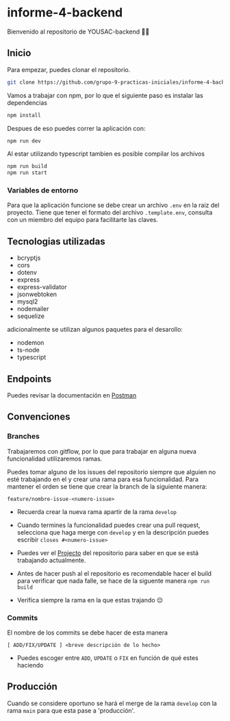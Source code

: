 # informe-4-backend

Bienvenido al repositorio de YOUSAC-backend 🐱‍🏍

## Inicio

Para empezar, puedes clonar el repositorio.

```bash
git clone https://github.com/grupo-9-practicas-iniciales/informe-4-backend.git
```

Vamos a trabajar con npm, por lo que el siguiente paso es instalar las dependencias

```bash
npm install
```

Despues de eso puedes correr la aplicación con:

```bash
npm run dev
```

Al estar utilizando typescript tambien es posible compilar los archivos 


```bash
npm run build
npm run start
```

### Variables de entorno

Para que la aplicación funcione se debe crear un archivo `.env` en la raiz del proyecto. Tiene que tener el formato del archivo `.template.env`, consulta con un miembro del equipo para facilitarte las claves.

## Tecnologias utilizadas

- bcryptjs
- cors
- dotenv
- express
- express-validator
- jsonwebtoken
- mysql2
- nodemailer
- sequelize

adicionalmente se utilizan algunos paquetes para el desarollo:

- nodemon
- ts-node
- typescript

## Endpoints

Puedes revisar la documentación en [Postman](https://documenter.getpostman.com/view/19336675/VVJ3zvmc)


## Convenciones

### Branches

Trabajaremos con gitflow, por lo que para trabajar en alguna nueva funcionalidad utilizaremos ramas.

Puedes tomar alguno de los issues del repositorio siempre que alguien no esté trabajando en el y crear una rama para esa funcionalidad. Para mantener el orden se tiene que crear la branch de la siguiente manera:

```
feature/nombre-issue-<numero-issue>
```

* Recuerda crear la nueva rama apartir de la rama `develop` 

* Cuando termines la funcionalidad puedes crear una pull request, selecciona que haga merge con `develop` y en la descripción puedes escribir `closes #<numero-issue>` 

* Puedes ver el [Projecto](https://github.com/grupo-9-practicas-iniciales/informe-4-backend/projects) del repositorio para saber en que se está trabajando actualmente.

* Antes de hacer push al el repositorio es recomendable hacer el build para verificar que nada falle, se hace de la siguente manera `npm run build`

* Verifica siempre la rama en la que estas trajando 😔


### Commits

El nombre de los commits se debe hacer de esta manera

```
[ ADD/FIX/UPDATE ] <breve descripción de lo hecho>
```

* Puedes escoger entre `ADD`, `UPDATE` o `FIX` en función de qué estes haciendo


## Producción

Cuando se considere oportuno se hará el merge de la rama `develop` con la rama `main` para que esta pase a 'producción'.
